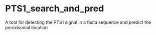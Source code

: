 # PTS1_search_and_pred
A tool for detecting the PTS1 signal in a fasta sequence and predict the peroxisomal location
